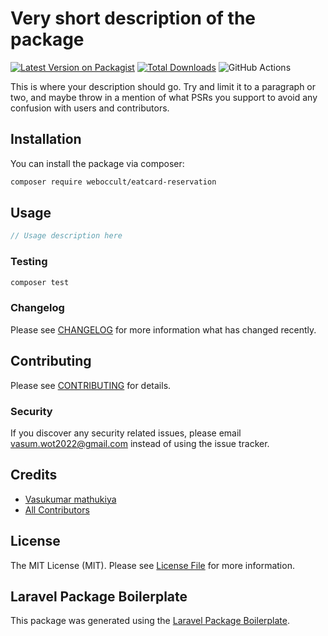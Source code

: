 # Very short description of the package

[![Latest Version on Packagist](https://img.shields.io/packagist/v/weboccult/eatcard-reservation.svg?style=flat-square)](https://packagist.org/packages/weboccult/eatcard-reservation)
[![Total Downloads](https://img.shields.io/packagist/dt/weboccult/eatcard-reservation.svg?style=flat-square)](https://packagist.org/packages/weboccult/eatcard-reservation)
![GitHub Actions](https://github.com/weboccult/eatcard-reservation/actions/workflows/main.yml/badge.svg)

This is where your description should go. Try and limit it to a paragraph or two, and maybe throw in a mention of what PSRs you support to avoid any confusion with users and contributors.

## Installation

You can install the package via composer:

```bash
composer require weboccult/eatcard-reservation
```

## Usage

```php
// Usage description here
```

### Testing

```bash
composer test
```

### Changelog

Please see [CHANGELOG](CHANGELOG.md) for more information what has changed recently.

## Contributing

Please see [CONTRIBUTING](CONTRIBUTING.md) for details.

### Security

If you discover any security related issues, please email vasum.wot2022@gmail.com instead of using the issue tracker.

## Credits

-   [Vasukumar mathukiya](https://github.com/weboccult)
-   [All Contributors](../../contributors)

## License

The MIT License (MIT). Please see [License File](LICENSE.md) for more information.

## Laravel Package Boilerplate

This package was generated using the [Laravel Package Boilerplate](https://laravelpackageboilerplate.com).
